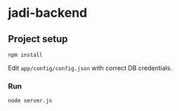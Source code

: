 # jadi-backend
## Project setup
```
npm install
```

Edit `app/config/config.json` with correct DB credentials.

### Run
```
node server.js
```
